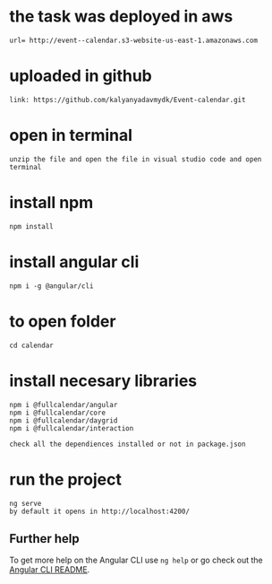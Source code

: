 
# the task was deployed in aws

    url= http://event--calendar.s3-website-us-east-1.amazonaws.com

# uploaded in github
    link: https://github.com/kalyanyadavmydk/Event-calendar.git


# open in terminal

    unzip the file and open the file in visual studio code and open terminal

#  install npm
    npm install

# install angular cli
    npm i -g @angular/cli
# to open folder
    cd calendar 
# install necesary libraries
    npm i @fullcalendar/angular
    npm i @fullcalendar/core
    npm i @fullcalendar/daygrid
    npm i @fullcalendar/interaction

    check all the dependiences installed or not in package.json

# run the project
    ng serve
    by default it opens in http://localhost:4200/




## Further help

To get more help on the Angular CLI use `ng help` or go check out the [Angular CLI README](https://github.com/angular/angular-cli/blob/master/README.md).
